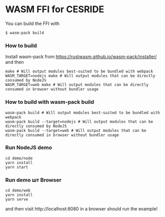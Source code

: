 # WASM FFI for CESRIDE

You can build the FFI with
```
$ wasm-pack build
```

### How to build
Install wasm-pack from https://rustwasm.github.io/wasm-pack/installer/ and then
```
make # Will output modules best-suited to be bundled with webpack
WASM_TARGET=nodejs make # Will output modules that can be directly consumed by NodeJS
WASM_TARGET=web make # Will output modules that can be directly consumed in browser without bundler usage
```

### How to build with wasm-pack build
```
wasm-pack build # Will output modules best-suited to be bundled with webpack
wasm-pack build --target=nodejs # Will output modules that can be directly consumed by NodeJS
wasm-pack build --target=web # Will output modules that can be directly consumed in browser without bundler usage
```

### Run NodeJS demo
```
cd demo/node
yarn install
yarn start
```

### Run demo шт Browser
```
cd demo/web
yarn install
yarn serve
```

and then visit http://localhost:8080 in a browser should run the example!
